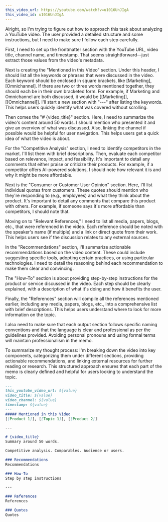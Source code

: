 ```yaml
---
this_video_url: https://youtube.com/watch?v=u1016UnJIgA
this_video_id: u1016UnJIgA
---
```

<think>
Alright, so I'm trying to figure out how to approach this task about analyzing a YouTube video. The user provided a detailed structure and some instructions, but I need to make sure I follow each step carefully.

First, I need to set up the frontmatter section with the YouTube URL, video title, channel name, and timestamp. That seems straightforward—just extract those values from the video's metadata. 

Next is creating the "Mentioned in this Video" section. Under this header, I should list all the keywords or phrases that were discussed in the video. Each keyword should be enclosed in square brackets, like [Marketing], [Omnichannel]. If there are two or three words mentioned together, they should each be in their own bracketed form. For example, if Marketing and Omnichannel are both discussed, it would be [[Marketing]], [[Omnichannel]]. I'll start a new section with "---" after listing the keywords. This helps users quickly identify what was covered without scrolling.

Then comes the "# {video_title}" section. Here, I need to summarize the video's content around 50 words. I should mention who presented it and give an overview of what was discussed. Also, linking the channel if possible would be helpful for user navigation. This helps users get a quick idea of what the video is about.

For the "Competitive Analysis" section, I need to identify competitors in the market. I'll list them with brief descriptions. Then, evaluate each competitor based on relevance, impact, and feasibility. It's important to detail any comments that either praise or criticize their products. For example, if a competitor offers AI-powered solutions, I should note how relevant it is and why it might be more affordable.

Next is the "Consumer or Customer User Opinion" section. Here, I'll list individual quotes from customers. These quotes should mention who they're responding to (e.g., employees) and what they think about the product. It's important to detail any comments that compare this product with others. For example, if someone says it's more affordable than competitors, I should note that.

Moving on to "Relevant References," I need to list all media, papers, blogs, etc., that were referenced in the video. Each reference should be noted with the speaker's name (if multiple) and a link or direct quote from their work. This helps users see if the discussion relates to any external sources.

In the "Recommendations" section, I'll summarize actionable recommendations based on the video content. These could include suggesting specific tools, adopting certain practices, or using particular technologies. I need to detail the reasoning behind each recommendation to make them clear and convincing.

The "How-To" section is about providing step-by-step instructions for the product or service discussed in the video. Each step should be clearly explained, with a description of what it's doing and how it benefits the user.

Finally, the "References" section will compile all the references mentioned earlier, including any media, papers, blogs, etc., into a comprehensive list with brief descriptions. This helps users understand where to look for more information on the topic.

I also need to make sure that each output section follows specific naming conventions and that the language is clear and professional as per the guidelines provided. Avoiding personal pronouns and using formal terms will maintain professionalism in the memo.

To summarize my thought process: I'm breaking down the video into key components, categorizing them under different sections, providing actionable recommendations, and linking external resources for further reading or research. This structured approach ensures that each part of the memo is clearly defined and helpful for users looking to understand the topic.
</think>

```markdown
---
this_youtube_video_url: ${value}
video_title: ${value}
video_channel: ${value}
timestamp: ${value}
---
##### Mentioned in this Video
[[Product 1]], [[Topic 1]], [[Product 2]]

---

# {video_title}
Summary around 50 words.

Competitive analysis. Comparables. Audience or users.

### Recommendations
Recommendations

### How-To
Step by step instructions

---

### References 
References

### Quotes
Quotes
```
